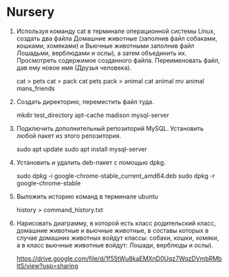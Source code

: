# Nursery

1. Используя команду cat в терминале операционной системы Linux, создать
два файла Домашние животные (заполнив файл собаками, кошками,
хомяками) и Вьючные животными заполнив файл Лошадьми, верблюдами и
ослы), а затем объединить их. Просмотреть содержимое созданного файла.
Переименовать файл, дав ему новое имя (Друзья человека).

   cat > pets
   cat > pack
   cat pets pack > animal
   cat animal
   mv animal mans_friends
  
2. Создать директорию, переместить файл туда.

   mkdir test_directory
   apt-cache madison mysql-server

3. Подключить дополнительный репозиторий MySQL. Установить любой пакет
из этого репозитория.

   sudo apt update
   sudo apt install mysql-server

4. Установить и удалить deb-пакет с помощью dpkg.

   sudo dpkg -i google-chrome-stable_current_amd64.deb
   sudo dpkg -r google-chrome-stable 
 
5. Выложить историю команд в терминале ubuntu

   history > command_history.txt

6. Нарисовать диаграмму, в которой есть класс родительский класс, домашние
животные и вьючные животные, в составы которых в случае домашних
животных войдут классы: собаки, кошки, хомяки, а в класс вьючные животные
войдут: Лошади, верблюды и ослы).

      https://drive.google.com/file/d/1f55tWu8kaEMXnD0Uqz7WqzDVmbRMbltS/view?usp=sharing

